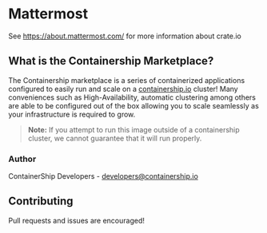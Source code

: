 # Mattermost

See https://about.mattermost.com/ for more information about crate.io

## What is the Containership Marketplace?

The Containership marketplace is a series of containerized applications configured to easily run and scale on a [containership.io](https://containership.io) cluster! Many conveniences such as High-Availability, automatic clustering among others are able to be configured out of the box allowing you to scale seamlessly as your infrastructure is required to grow.

> **Note:** If you attempt to run this image outside of a containership cluster, we cannot guarantee that it will run properly.

### Author
ContainerShip Developers - developers@containership.io

## Contributing
Pull requests and issues are encouraged!
